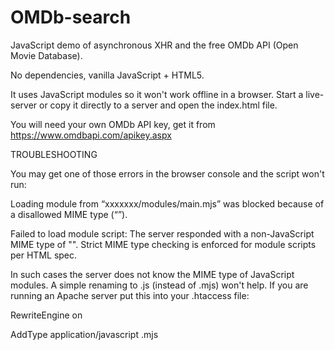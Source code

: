 # OMDb-search
JavaScript demo of asynchronous XHR and the free OMDb API (Open Movie Database).

No dependencies, vanilla JavaScript + HTML5.

It uses JavaScript modules so it won't work offline in a browser. Start a live-server or copy it directly to a server and open the index.html file.

You will need your own OMDb API key, get it from https://www.omdbapi.com/apikey.aspx


TROUBLESHOOTING

You may get one of those errors in the browser console and the script won't run:

Loading module from “xxxxxxx/modules/main.mjs” was blocked because of a disallowed MIME type (“”).

Failed to load module script: The server responded with a non-JavaScript MIME type of "". Strict MIME type checking is enforced for module scripts per HTML spec.

In such cases the server does not know the MIME type of JavaScript modules. A simple renaming to .js (instead of .mjs) won't help. If you are running an Apache server put this into your .htaccess file:

  RewriteEngine on

  AddType application/javascript .mjs
